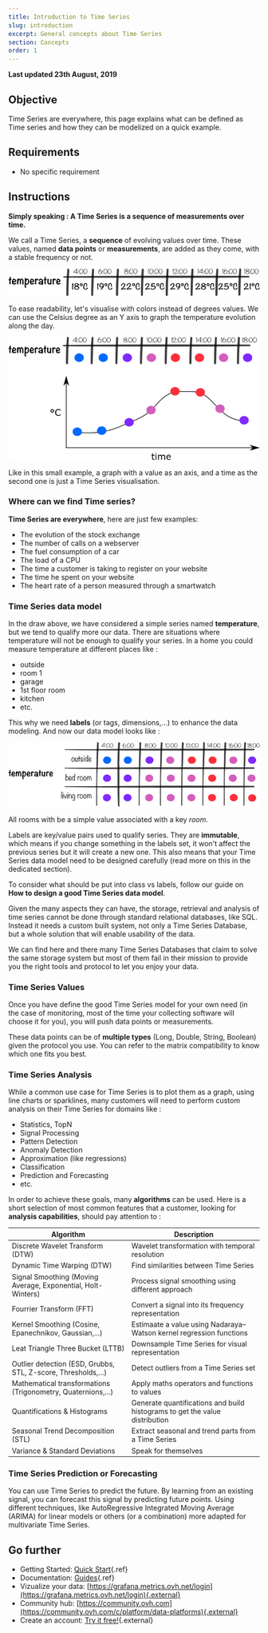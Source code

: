 ```yaml
---
title: Introduction to Time Series
slug: introduction
excerpt: General concepts about Time Series
section: Concepts
order: 1
---
```


**Last updated 23th August, 2019**

## Objective

Time Series are everywhere, this page explains what can be defined as Time series and how they can be modelized on a quick example.

## Requirements

- No specific requirement

## Instructions

**Simply speaking : A Time Series is a sequence of measurements over time.**

We call a Time Series, a **sequence** of evolving values over time. These values, named **data points** or **measurements**, are added as they come, with a stable frequency or not.


![introduction](images/intro_1.png)

To ease readability, let's visualise with colors instead of degrees values. We can use the Celsius degree as an Y axis to graph the temperature evolution along the day.


![introduction](images/intro_2.png)

Like in this small example, a graph with a value as an axis, and a time as the second one is just a Time Series visualisation.


### Where can we find Time series?

**Time Series are everywhere**, here are just few examples:

- The evolution of the stock exchange
- The number of calls on a webserver
- The fuel consumption of a car
- The load of a CPU
- The time a customer is taking to register on your website
- The time he spent on your website
- The heart rate of a person measured through a smartwatch


### Time Series data model

In the draw above, we have considered a simple series named **temperature**, but we tend to qualify more our data. There are situations where temperature will not be enough to qualify your series. In a home you could measure temperature at different places like :

- outside
- room 1
- garage
- 1st floor room
- kitchen
- etc.

This why we need **labels** (or tags, dimensions,...) to enhance the data modeling. And now our data model looks like :


![labels](images/intro_labels.png)

All rooms with be a simple value associated with a key *room*.

Labels are key/value pairs used to qualify series. They are **immutable**, which means if you change something in the labels set, it won't affect the previous series but it will create a new one. This also means that your Time Series data model need to be designed carefully (read more on this in the dedicated section).

To consider what should be put into class vs labels, follow our guide on **How to design a good Time Series data model**.

Given the many aspects they can have, the storage, retrieval and analysis of time series cannot be done through standard relational databases, like SQL. Instead it needs a custom built system, not only a Time Series Database, but a whole solution that will enable usability of the data.

We can find here and there many Time Series Databases that claim to solve the same storage system but most of them fail in their mission to provide you the right tools and protocol to let you enjoy your data.

### Time Series Values

Once you have define the good Time Series model for your own need (in the case of monitoring, most of the time your collecting software will choose it for you), you will push data points or measurements.

These data points can be of **multiple types** (Long, Double, String, Boolean)  given the protocol you use. You can refer to the matrix compatibility to know which one fits you best.

### Time Series Analysis

While a common use case for Time Series is to plot them as a graph, using line charts or sparklines, many customers will need to perform custom analysis on their Time Series for domains like :

- Statistics, TopN
- Signal Processing
- Pattern Detection
- Anomaly Detection
- Approximation (like regressions)
- Classification
- Prediction and Forecasting
- etc.

In order to achieve these goals, many **algorithms** can be used. Here is a short selection of most common  features that a customer, looking for **analysis capabilities**, should pay attention to :

|Algorithm|Description|
|---|---|
|Discrete Wavelet Transform (DTW)|Wavelet transformation with temporal resolution|
|Dynamic Time Warping (DTW)|Find similarities between Time Series|
|Signal Smoothing (Moving Average, Exponential, Holt-Winters)|Process signal smoothing using different approach|
|Fourrier Transform (FFT)|Convert a signal into its frequency representation|
|Kernel Smoothing (Cosine, Epanechnikov, Gaussian,...)|Estimaate a value using Nadaraya–Watson kernel regression functions|
|Leat Triangle Three Bucket (LTTB)|Downsample Time Series for visual representation|
|Outlier detection (ESD, Grubbs, STL, Z-score, Thresholds,...)|Detect outliers from a Time Series set|
|Mathematical transformations (Trigonometry, Quaternions,...)|Apply maths operators and functions to values|
|Quantifications & Histograms|Generate quantifications and build histograms to get the value distribution|
|Seasonal Trend Decomposition (STL)|Extract seasonal and trend parts from a Time Series|
|Variance & Standard Deviations|Speak for themselves|


### Time Series Prediction or Forecasting

You can use Time Series to predict the future. By learning from an existing signal, you can forecast this signal by predicting future points. Using different techniques, like AutoRegressive Integrated Moving Average (ARIMA) for linear models or others (or a combination) more adapted for multivariate Time Series.

## Go further

- Getting Started: [Quick Start](../start-opentsdb/){.ref}
- Documentation: [Guides](../product.fr-fr.md){.ref}
- Vizualize your data: [https://grafana.metrics.ovh.net/login](https://grafana.metrics.ovh.net/login){.external}
- Community hub: [https://community.ovh.com](https://community.ovh.com/c/platform/data-platforms){.external}
- Create an account: [Try it free!](https://www.ovh.com/fr/order/express/#/new/express/resume?products=~%28~%28planCode~%27metrics-free-trial~configuration~%28~%28label~%27region~values~%28~%27gra1%29%29%29~option~%28~%29~quantity~1~productId~%27metrics%29%29&paymentMeanRequired=0){.external}
